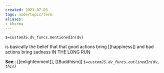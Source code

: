 ```yaml
---
created: 2021-07-05
tags: node/topic/term
aliases:
- kharma
---
```

`$=customJS.dv_funcs.mentionedIn(dv)`

is basically the belief that that good actions bring [[happiness]] and bad actions bring sadness IN THE LONG RUN

**See**:: [[enlightenment]], [[Buddhism]]
*`$=customJS.dv_funcs.outlinedIn(dv, this)`*

